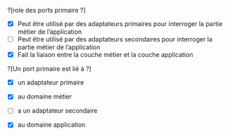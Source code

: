 ?[role des ports primaire ?]
-[x] Peut être utilisé par des adaptateurs primaires pour interroger la partie métier de l’application
-[ ] Peut être utilisé par des adaptateurs secondaires pour interroger la partie métier de l’application
-[x] Fait la liaison entre la couche métier et la couche application

?[Un port primaire est lié à ?]
-[x] un adaptateur primaire
-[x] au domaine métier
-[ ] a un adaptateur secondaire
-[x] au domaine application



